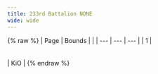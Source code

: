 ```yaml
---
title: 233rd Battalion NONE
wide: wide
---
```


{% raw %}
| Page | Bounds | |
| --- | --- | --- |
| 1 | <br><br><br> | KiO |
{% endraw %}
